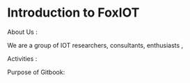 # Introduction to **FoxIOT**

About Us :

We are a group of IOT researchers, consultants, enthusiasts , 

Activities :

Purpose of Gitbook:

